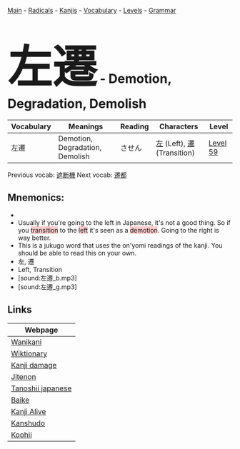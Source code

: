 <style> bigfont {font-size: 100px}</style>
[Main](../README.md) -
[Radicals](../radicals.md) -
[Kanjis](../kanjis.md) -
[Vocabulary](../vocabulary.md) -
[Levels](../levels.md) -
[Grammar](../grammar.md)
# <bigfont> 左遷</bigfont> - Demotion, Degradation, Demolish 

| Vocabulary | Meanings | Reading | Characters | Level |
| --- | --- | --- | --- | --- |
| 左遷 | Demotion, Degradation, Demolish | させん |  [左](../kanjis/左.md) (Left), [遷](../kanjis/遷.md) (Transition) | [Level 59](../levels/wk_level59.md) |

Previous vocab: [遮断機](遮断機.md) Next vocab: [遷都](遷都.md) 

## Mnemonics:

* 
* Usually if you're going to the left in Japanese, it's not a good thing. So if you <span style="background-color:#ffcccb"> transition</span> to the <span style="background-color:#ffcccb"> left</span> it's seen as a <span style="background-color:#ffcccb"> demotion</span>. Going to the right is way better.
* This is a jukugo word that uses the on'yomi readings of the kanji. You should be able to read this on your own.
* 左, 遷
* Left, Transition
* [sound:左遷_b.mp3]
* [sound:左遷_g.mp3]


## Links 

| Webpage |
| --- |
| [Wanikani          ](https://www.wanikani.com/kanji/左遷) |
| [Wiktionary        ](https://en.wiktionary.org/wiki/左遷) |
| [Kanji damage      ](http://www.kanjidamage.com/kanji/search?utf8=✓&q=左遷) |
| [Jitenon           ](https://jitenon.com/kanji/左遷) |
| [Tanoshii japanese ](https://www.tanoshiijapanese.com/dictionary/kanji.cfm?k=左遷) |
| [Baike             ](https://baike.baidu.com/item/左遷) |
| [Kanji Alive       ](https://app.kanjialive.com/左遷) |
| [Kanshudo          ](https://www.kanshudo.com/searchmn?q=左遷) |
| [Koohii            ](https://kanji.koohii.com/study/kanji/左遷) |
